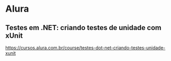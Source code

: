 # Alura
## Testes em .NET: criando testes de unidade com xUnit
https://cursos.alura.com.br/course/testes-dot-net-criando-testes-unidade-xunit
